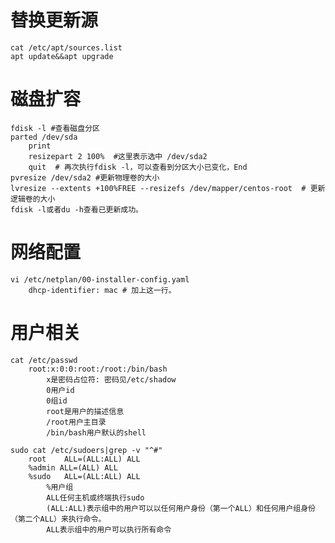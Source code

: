 # 替换更新源
	cat /etc/apt/sources.list
	apt update&&apt upgrade

# 磁盘扩容
    fdisk -l #查看磁盘分区
    parted /dev/sda
        print
        resizepart 2 100%  #这里表示选中 /dev/sda2
        quit  # 再次执行fdisk -l，可以查看到分区大小已变化，End
    pvresize /dev/sda2 #更新物理卷的大小
    lvresize --extents +100%FREE --resizefs /dev/mapper/centos-root  # 更新逻辑卷的大小
    fdisk -l或者du -h查看已更新成功。

# 网络配置
	vi /etc/netplan/00-installer-config.yaml
		dhcp-identifier: mac # 加上这一行。


# 用户相关
    cat /etc/passwd
        root:x:0:0:root:/root:/bin/bash
            x是密码占位符: 密码见/etc/shadow
            0用户id
            0组id
            root是用户的描述信息
            /root用户主目录
            /bin/bash用户默认的shell
        
    sudo cat /etc/sudoers|grep -v "^#"
        root    ALL=(ALL:ALL) ALL
        %admin ALL=(ALL) ALL
        %sudo   ALL=(ALL:ALL) ALL
            %用户组
            ALL任何主机或终端执行sudo
            (ALL:ALL)表示组中的用户可以以任何用户身份（第一个ALL）和任何用户组身份（第二个ALL）来执行命令。
            ALL表示组中的用户可以执行所有命令
